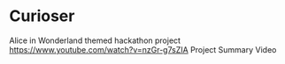 # Curioser
Alice in Wonderland themed hackathon project
https://www.youtube.com/watch?v=nzGr-g7sZIA Project Summary Video
